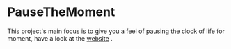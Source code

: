 # PauseTheMoment
This project's main focus is to give you a feel of pausing the clock of life for moment, have a look at the [website](https://keshavcodex.github.io/PauseTheMoment/) .
